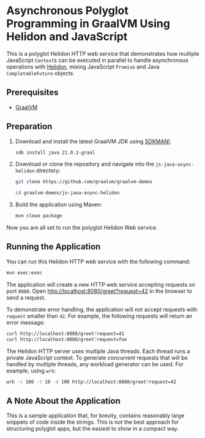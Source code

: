 # Asynchronous Polyglot Programming in GraalVM Using Helidon and JavaScript

This is a polyglot Helidon HTTP web service that demonstrates how multiple JavaScript `Context`s can be executed in parallel to handle asynchronous operations with [Helidon](https://helidon.io/), mixing JavaScript `Promise` and Java `CompletableFuture` objects.

## Prerequisites
* [GraalVM](http://graalvm.org)

## Preparation

1. Download and install the latest GraalVM JDK using [SDKMAN!](https://sdkman.io/).
    ```bash
    sdk install java 21.0.1-graal
    ```

2. Download or clone the repository and navigate into the `js-java-async-helidon` directory:
    ```bash
    git clone https://github.com/graalvm/graalvm-demos
    ```
    ```bash
    cd graalvm-demos/js-java-async-helidon
    ```

3. Build the application using Maven:
    ```bash
    mvn clean package
    ```

Now you are all set to run the polyglot Helidon Web service.

## Running the Application

You can run this Helidon HTTP web service with the following command:
```bash
mvn exec:exec
```

The application will create a new HTTP web service accepting requests on port `8080`.
Open [http://localhost:8080/greet?request=42](http://localhost:8080/greet?request=42) in the browser to send a request.

To demonstrate error handling, the application will not accept requests with `request` smaller than `42`.
For example, the following requests will return an error message:
```bash
curl http://localhost:8080/greet?request=41
curl http://localhost:8080/greet?request=foo
```

The Helidon HTTP server uses multiple Java threads.
Each thread runs a private JavaScript context.
To generate concurrent requests that will be handled by multiple threads, any workload generator can be used.
For example, using `wrk`:
```bash
wrk -c 100 -t 10 -d 100 http://localhost:8080/greet?request=42
```

## A Note About the Application

This is a sample application that, for brevity, contains reasonably large snippets of code inside the strings.
This is not the best approach for structuring polyglot apps, but the easiest to show in a compact way.
